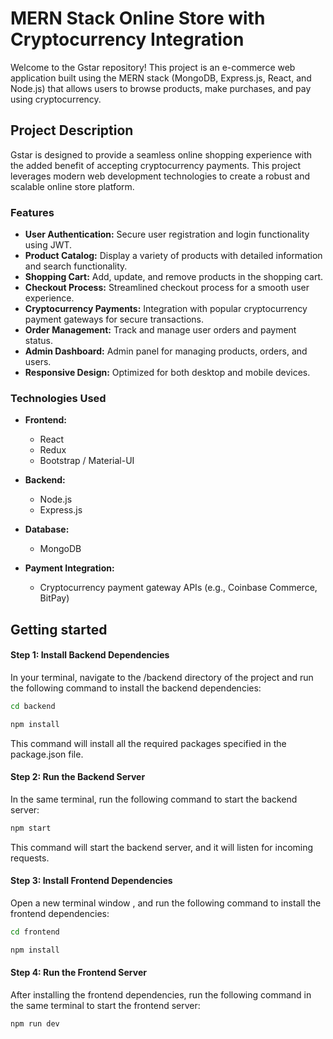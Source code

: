 # MERN Stack Online Store with Cryptocurrency Integration

Welcome to the Gstar repository! This project is an e-commerce web application built using the MERN stack (MongoDB, Express.js, React, and Node.js) that allows users to browse products, make purchases, and pay using cryptocurrency.

## Project Description

Gstar is designed to provide a seamless online shopping experience with the added benefit of accepting cryptocurrency payments. This project leverages modern web development technologies to create a robust and scalable online store platform.

### Features

- **User Authentication:** Secure user registration and login functionality using JWT.
- **Product Catalog:** Display a variety of products with detailed information and search functionality.
- **Shopping Cart:** Add, update, and remove products in the shopping cart.
- **Checkout Process:** Streamlined checkout process for a smooth user experience.
- **Cryptocurrency Payments:** Integration with popular cryptocurrency payment gateways for secure transactions.
- **Order Management:** Track and manage user orders and payment status.
- **Admin Dashboard:** Admin panel for managing products, orders, and users.
- **Responsive Design:** Optimized for both desktop and mobile devices.

### Technologies Used 

- **Frontend:**
  - React
  - Redux
  - Bootstrap / Material-UI

- **Backend:**
  - Node.js
  - Express.js

- **Database:**
  - MongoDB

- **Payment Integration:**
  - Cryptocurrency payment gateway APIs (e.g., Coinbase Commerce, BitPay)



## Getting started

#### Step 1: Install Backend Dependencies

In your terminal, navigate to the /backend directory of the project and run the following command to install the backend dependencies:

```bash
cd backend
```

```bash
npm install
```

This command will install all the required packages specified in the package.json file.


#### Step 2: Run the Backend Server

In the same terminal, run the following command to start the backend server:

```bash
npm start
```

This command will start the backend server, and it will listen for incoming requests.

#### Step 3: Install Frontend Dependencies

Open a new terminal window , and run the following command to install the frontend dependencies:

```bash
cd frontend
```

```bash
npm install
```

#### Step 4: Run the Frontend Server

After installing the frontend dependencies, run the following command in the same terminal to start the frontend server:

```bash
npm run dev
```
